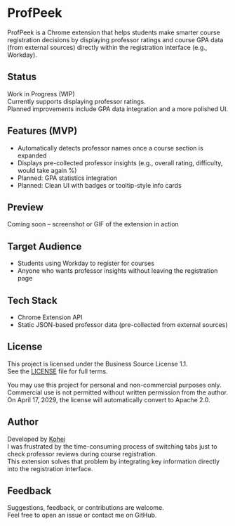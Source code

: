 # ProfPeek

ProfPeek is a Chrome extension that helps students make smarter course registration decisions by displaying professor ratings and course GPA data (from external sources) directly within the registration interface (e.g., Workday).

## Status

Work in Progress (WIP)  
Currently supports displaying professor ratings.  
Planned improvements include GPA data integration and a more polished UI.

## Features (MVP)

- Automatically detects professor names once a course section is expanded
- Displays pre-collected professor insights (e.g., overall rating, difficulty, would take again %)
- Planned: GPA statistics integration
- Planned: Clean UI with badges or tooltip-style info cards


## Preview

Coming soon – screenshot or GIF of the extension in action

## Target Audience

- Students using Workday to register for courses
- Anyone who wants professor insights without leaving the registration page

## Tech Stack

- Chrome Extension API
- Static JSON-based professor data (pre-collected from external sources)


## License

This project is licensed under the Business Source License 1.1.  
See the [LICENSE](./LICENSE) file for full terms.

You may use this project for personal and non-commercial purposes only.  
Commercial use is not permitted without written permission from the author.  
On April 17, 2029, the license will automatically convert to Apache 2.0.

## Author

Developed by [Kohei](https://github.com/kohei-swb)  
I was frustrated by the time-consuming process of switching tabs just to check professor reviews during course registration.  
This extension solves that problem by integrating key information directly into the registration interface.

## Feedback

Suggestions, feedback, or contributions are welcome.  
Feel free to open an issue or contact me on GitHub.
